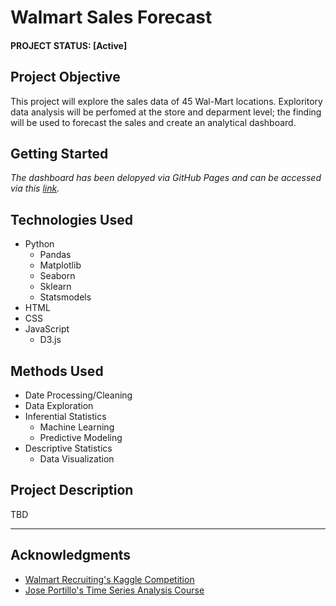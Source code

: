# Walmart Sales Forecast


#### PROJECT STATUS: [Active]

## Project Objective
This project will explore the sales data of 45 Wal-Mart locations. Exploritory data analysis will be perfomed at the store and deparment level; the finding will be used to forecast the sales and create an analytical dashboard.

## Getting Started

*The dashboard has been delopyed via GitHub Pages and can be accessed via this [link](https://octaviaisom.github.io/Walmart-Sales-Forecast/).*

## Technologies Used
* Python
    * Pandas
    * Matplotlib
    * Seaborn
    * Sklearn
    * Statsmodels
* HTML
* CSS
* JavaScript
    * D3.js

## Methods Used
* Date Processing/Cleaning
* Data Exploration
* Inferential Statistics
    * Machine Learning
    * Predictive Modeling
* Descriptive Statistics
    * Data Visualization

## Project Description
TBD

---

## Acknowledgments
* [Walmart Recruiting's Kaggle Competition](https://www.kaggle.com/c/walmart-recruiting-store-sales-forecasting)
* [Jose Portillo's Time Series Analysis Course](https://www.udemy.com/course/python-for-time-series-data-analysis/)
